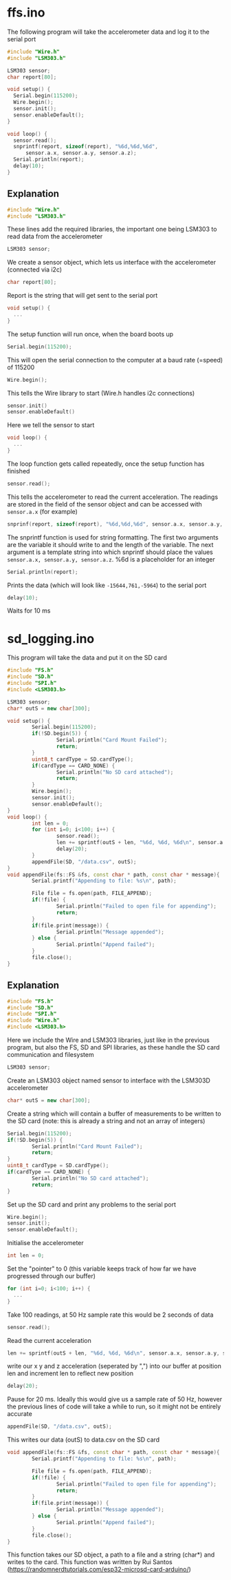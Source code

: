 # ffs.ino
The following program will take the accelerometer data and log it to the serial port
```cpp
#include "Wire.h"
#include "LSM303.h"

LSM303 sensor;
char report[80];

void setup() {
  Serial.begin(115200);
  Wire.begin();
  sensor.init();
  sensor.enableDefault();
}

void loop() {
  sensor.read();
  snprintf(report, sizeof(report), "%6d,%6d,%6d",
      sensor.a.x, sensor.a.y, sensor.a.z);
  Serial.println(report);
  delay(10);
}
```
## Explanation
```cpp
#include "Wire.h"
#include "LSM303.h"
```
These lines add the required libraries, the important one being LSM303 to read data from the accelerometer

```cpp
LSM303 sensor;
```
We create a sensor object, which lets us interface with the accelerometer (connected via i2c)

```cpp
char report[80];
```
Report is the string that will get sent to the serial port
```cpp
void setup() {
  ...
}
```
The setup function will run once, when the board boots up
```cpp
Serial.begin(115200);
```
This will open the serial connection to the computer at a baud rate (=speed) of 115200
```cpp
Wire.begin();
```
This tells the Wire library to start (Wire.h handles i2c connections)
```cpp
sensor.init()
sensor.enableDefault()
```
Here we tell the sensor to start
```cpp
void loop() {
  ...
}
```
The loop function gets called repeatedly, once the setup function has finished
```cpp
sensor.read();
```
This tells the accelerometer to read the current acceleration. The readings are stored in the field of the sensor object and can be accessed with `sensor.a.x` (for example)
```cpp
snprinf(report, sizeof(report), "%6d,%6d,%6d", sensor.a.x, sensor.a.y, sensor.a.z)
```
The snprintf function is used for string formatting. The first two arguments are the variable it should write to and the length of the variable. The next argument is a template string into which snprintf should place the values `sensor.a.x, sensor.a.y, sensor.a.z`. %6d is a placeholder for an integer
```cpp
Serial.println(report);
```
Prints the data (which will look like `-15644,761,-5964`) to the serial port
```cpp
delay(10);
```
Waits for 10 ms
# sd_logging.ino

This program will take the data and put it on the SD card
```cpp
#include "FS.h"
#include "SD.h"
#include "SPI.h"
#include <LSM303.h>

LSM303 sensor;
char* outS = new char[300];

void setup() {
        Serial.begin(115200);
        if(!SD.begin(5)) {
                Serial.println("Card Mount Failed");
                return;
        }
        uint8_t cardType = SD.cardType();
        if(cardType == CARD_NONE) {
                Serial.println("No SD card attached");
                return;
        }
        Wire.begin();
        sensor.init();
        sensor.enableDefault();
}
void loop() {
        int len = 0;
        for (int i=0; i<100; i++) {
                sensor.read();
                len += sprintf(outS + len, "%6d, %6d, %6d\n", sensor.a.x, sensor.a.y, sensor.a.z);
                delay(20);
        }
        appendFile(SD, "/data.csv", outS);
}
void appendFile(fs::FS &fs, const char * path, const char * message){
        Serial.printf("Appending to file: %s\n", path);

        File file = fs.open(path, FILE_APPEND);
        if(!file) {
                Serial.println("Failed to open file for appending");
                return;
        }
        if(file.print(message)) {
                Serial.println("Message appended");
        } else {
                Serial.println("Append failed");
        }
        file.close();
}
```
## Explanation
```cpp
#include "FS.h"
#include "SD.h"
#include "SPI.h"
#include "Wire.h"
#include <LSM303.h>
```
Here we include the Wire and LSM303 libraries, just like in the previous program, but also the FS, SD and SPI libraries, as these handle the SD card communication and filesystem

```cpp
LSM303 sensor;
```
Create an LSM303 object named sensor to interface with the LSM303D accelerometer
```cpp
char* outS = new char[300];
```
Create a string which will contain a buffer of measurements to be written to the SD card (note: this is already a string and not an array of integers)
```cpp
Serial.begin(115200);
if(!SD.begin(5)) {
        Serial.println("Card Mount Failed");
        return;
}
uint8_t cardType = SD.cardType();
if(cardType == CARD_NONE) {
        Serial.println("No SD card attached");
        return;
}
```
Set up the SD card and print any problems to the serial port
```cpp
Wire.begin();
sensor.init();
sensor.enableDefault();
```
Initialise the accelerometer
```cpp
int len = 0;
```
Set the "pointer" to 0 (this variable keeps track of how far we have progressed through our buffer)
```cpp
for (int i=0; i<100; i++) {
  ...
}
```
Take 100 readings, at 50 Hz sample rate this would be 2 seconds of data
```cpp
sensor.read();
```
Read the current acceleration
```cpp
len += sprintf(outS + len, "%6d, %6d, %6d\n", sensor.a.x, sensor.a.y, sensor.a.z);
```
write our x y and z acceleration (seperated by ",") into our buffer at position len and increment len to reflect new position
```cpp
delay(20);
```
Pause for 20 ms. Ideally this would give us a sample rate of 50 Hz, however the previous lines of code will take a while to run, so it might not be entirely accurate
```cpp
appendFile(SD, "/data.csv", outS);
```
This writes our data (outS) to data.csv on the SD card
```cpp
void appendFile(fs::FS &fs, const char * path, const char * message){
        Serial.printf("Appending to file: %s\n", path);

        File file = fs.open(path, FILE_APPEND);
        if(!file) {
                Serial.println("Failed to open file for appending");
                return;
        }
        if(file.print(message)) {
                Serial.println("Message appended");
        } else {
                Serial.println("Append failed");
        }
        file.close();
}
```
This function takes our SD object, a path to a file and a string (char*) and writes to the card. This function was written by Rui Santos (https://randomnerdtutorials.com/esp32-microsd-card-arduino/)
